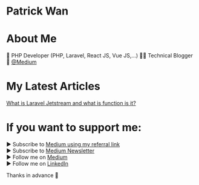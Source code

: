 # Patrick Wan

# About Me
👦 PHP Developer (PHP, Laravel, React JS, Vue JS,...) 👨‍💻 Technical Blogger 📰 <a href="https://medium.com/@patrickwanchinyeep">@Medium</a>


# My Latest Articles
<a href="https://patrickwanchinyeep.medium.com/what-is-laravel-jetstream-and-what-is-function-is-it-75d79620815d">What is Laravel Jetstream and what is function is it?</a>

# If you want to support me: <br/>
▶ Subscribe to <a href="https://patrickwanchinyeep.medium.com/membership">Medium using my referral link</a> <br/>
▶ Subscribe to <a href="https://patrickwanchinyeep.medium.com/subscribe">Medium Newsletter</a> <br/>
▶ Follow me on <a href="https://medium.com/@patrickwanchinyeep">Medium</a> <br/>
▶ Follow me on <a href="https://www.linkedin.com/in/patrick-wan-149622136/">LinkedIn</a> <br/>


Thanks in advance 🙂
